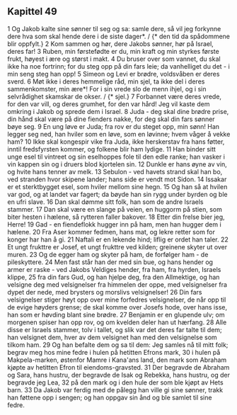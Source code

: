 ## Kapittel 49

1 Og Jakob kalte sine sønner til seg og sa: samle dere, så vil jeg forkynne dere hva som skal hende dere i de siste dager*. / {* den tid da spådommene blir oppfylt.}
2 Kom sammen og hør, dere Jakobs sønner, hør på Israel, deres far!
3 Ruben, min førstefødte er du, min kraft og min styrkes første frukt, høyest i ære og størst i makt.
4 Du bruser over som vannet, du skal ikke ha noe fortrinn; for du steg opp på din fars leie; da vanhelliget du det - i min seng steg han opp!
5 Simeon og Levi er brødre, voldsvåben er deres sverd.
6 Møt ikke i deres hemmelige råd, min sjel, ta ikke del i deres sammenkomster, min ære*! For i sin vrede slo de menn ihjel, og i sin selvrådighet skamskar de okser. / {* sjel.}
7 Forbannet være deres vrede, for den var vill, og deres grumhet, for den var hård! Jeg vil kaste dem omkring i Jakob og sprede dem i Israel.
8 Juda - deg skal dine brødre prise, din hånd skal være på dine fienders nakke, for deg skal din fars sønner bøye seg.
9 En ung løve er Juda; fra rov er du steget opp, min sønn! Han legger seg ned, han hviler som en løve, som en løvinne; hvem våger å vekke ham?
10 Ikke skal kongespir vike fra Juda, ikke herskerstav fra hans føtter, inntil fredsfyrsten kommer, og folkene blir ham lydige.
11 Han binder sitt unge esel til vintreet og sin eselhoppes fole til den edle ranke; han vasker i vin kappen sin og i druers blod kjortelen sin.
12 Dunkle er hans øyne av vin, og hvite hans tenner av melk.
13 Sebulon - ved havets strand skal han bo, ved stranden hvor skipene lander; hans side er vendt mot Sidon.
14 Issakar er et sterktbygget esel, som hviler mellom sine hegn.
15 Og han så at hvilen var god, og at landet var fagert; da bøyde han sin rygg under byrden og ble en ufri slave.
16 Dan skal dømme sitt folk, han som de andre Israels stammer.
17 Dan skal være en slange på veien, en huggorm på stien, som biter hesten i hælene, så rytteren faller bakover.
18 Etter din frelse bier jeg, Herre!
19 Gad - en fiendeflokk hugger inn på ham, men han hugger dem i hælene.
20 Fra Aser kommer fedmen, hans mat, og lekre retter som for konger har han å gi.
21 Naftali er en lekende hind; liflig er ordet han taler.
22 Et ungt frukttre er Josef, et ungt frukttre ved kilden; greinene skyter ut over muren.
23 Og de egger ham og skyter på ham, de forfølger ham - de pileskyttere.
24 Men fast står han der med sin bue, og hans hender og armer er raske - ved Jakobs Veldiges hender, fra ham, fra hyrden, Israels klippe,
25 fra din fars Gud, og han hjelpe deg, fra den Allmektige, og han velsigne deg med velsignelser fra himmelen der oppe, med velsignelser fra dypet der nede, med brysters og morslivs velsignelser!
26 Din fars velsignelser stiger høyt opp over mine forfedres velsignelser, de når opp til de evige høyders grense; de skal komme over Josefs hode, over hans isse, han som er høvding blant sine brødre.
27 Benjamin er en glupende ulv; om morgenen spiser han opp rov, og om kvelden deler han ut hærfang.
28 Alle disse er Israels stammer, tolv i tallet, og slik var det deres far talte til dem; han velsignet dem, hver av dem velsignet han med den velsignelse som tilkom ham.
29 Og han befalte dem og sa til dem: Jeg samles nå til mitt folk; begrav meg hos mine fedre i hulen på hetitten Efrons mark,
30 i hulen på Makpela-marken, østenfor Mamre i Kana'ans land, den mark som Abraham kjøpte av hetitten Efron til eiendoms-gravsted.
31 Der begravde de Abraham og Sara, hans hustru, der begravde de Isak og Rebekka, hans hustru, og der begravde jeg Lea,
32 på den mark og i den hule der som ble kjøpt av Hets barn.
33 Da Jakob var ferdig med de pålegg han ville gi sine sønner, trakk han føttene opp i sengen; og han oppgav sin ånd og ble samlet til sine fedre.
